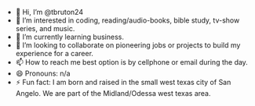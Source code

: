 - 👋 Hi, I’m @tbruton24
- 👀 I’m interested in coding, reading/audio-books, bible study, tv-show series, and music. 
- 🌱 I’m currently learning business.
- 💞️ I’m looking to collaborate on pioneering jobs or projects to build my experience for a career.
- 📫 How to reach me best option is by cellphone or email during the day.
- 😄 Pronouns: n/a
- ⚡ Fun fact: I am born and raised in the small west texas city of San Angelo. We are part of the Midland/Odessa west texas area.

<!---
tbruton24/tbruton24 is a ✨ special ✨ repository because its `README.md` (this file) appears on your GitHub profile.
You can click the Preview link to take a look at your changes.
--->
